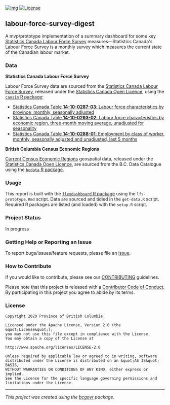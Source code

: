 [![img](https://img.shields.io/badge/Lifecycle-Experimental-339999)](https://github.com/bcgov/repomountie/blob/master/doc/lifecycle-badges.md)
[![License](https://img.shields.io/badge/License-Apache%202.0-blue.svg)](https://opensource.org/licenses/Apache-2.0)


## labour-force-survey-digest

A mvp/prototype implementation of a summary dashboard for some key [Statistics Canada Labour Force Survey](https://www.statcan.gc.ca/eng/survey/household/3701) measures&mdash;Statistics Canada's Labour Force Survey is a monthly survey which measures the current state of the Canadian labour market. 


### Data

**Statistics Canada Labour Force Survey**

Labour Force Survey data are sourced from the [Statistics Canada Labour Force Survey](https://www.statcan.gc.ca/eng/survey/household/3701), released under the [Statistics Canada Open Licence](https://www.statcan.gc.ca/eng/reference/licence), using the [`cansim` R package](https://mountainmath.github.io/cansim/index.html):
  
 - [Statistics Canada Table **14-10-0287-03**: Labour force characteristics by province, monthly, seasonally adjusted](https://www150.statcan.gc.ca/t1/tbl1/en/tv.action?pid=1410028703)
 - [Statistics Canada Table **14-10-0293-02**: Labour force characteristics by economic region, three-month moving average, unadjusted for seasonality](https://www150.statcan.gc.ca/t1/tbl1/en/tv.action?pid=1410029302)
 - [Statistics Canada Table **14-10-0288-01**: Employment by class of worker, monthly, seasonally adjusted and unadjusted, last 5 months](https://www150.statcan.gc.ca/t1/tbl1/en/tv.action?pid=1410028801) 
 
 <!--
 - [Statistics Canada Table **14-10-0127-01**: Reason for not looking for work, monthly, unadjusted for seasonality](https://www150.statcan.gc.ca/t1/tbl1/en/tv.action?pid=1410012701&pickMembers%5B0%5D=1.11&pickMembers%5B1%5D=3.1&pickMembers%5B2%5D=4.1) 
 -->
 
**British Columbia Census Economic Regions**

[Current Census Economic Regions](https://catalogue.data.gov.bc.ca/dataset/1aebc451-a41c-496f-8b18-6f414cde93b7) geospatial data, released under the [Statistics Canada Open Licence](https://www.statcan.gc.ca/eng/reference/licence), are sourced from the B.C. Data Catalogue using the [`bcdata` R package](https://bcgov.github.io/bcdata/).



### Usage

This report is built with the [`flexdashboard` R package](https://rmarkdown.rstudio.com/flexdashboard/) using the `lfs-prototype.Rmd` script. Data are sourced and tidied in the `get-data.R` script. Required R packages are listed (and loaded) with the `setup.R` script.


### Project Status
In progress

### Getting Help or Reporting an Issue

To report bugs/issues/feature requests, please file an [issue](https://github.com/bcgov/labour-force-survey-digest/issues/).

### How to Contribute

If you would like to contribute, please see our [CONTRIBUTING](CONTRIBUTING.md) guidelines.

Please note that this project is released with a [Contributor Code of Conduct](CODE_OF_CONDUCT.md). By participating in this project you agree to abide by its terms.

### License

```
Copyright 2020 Province of British Columbia

Licensed under the Apache License, Version 2.0 (the &quot;License&quot;);
you may not use this file except in compliance with the License.
You may obtain a copy of the License at

http://www.apache.org/licenses/LICENSE-2.0

Unless required by applicable law or agreed to in writing, software distributed under the License is distributed on an &quot;AS IS&quot; BASIS,
WITHOUT WARRANTIES OR CONDITIONS OF ANY KIND, either express or implied.
See the License for the specific language governing permissions and limitations under the License.
```
---
*This project was created using the [bcgovr](https://github.com/bcgov/bcgovr) package.* 
